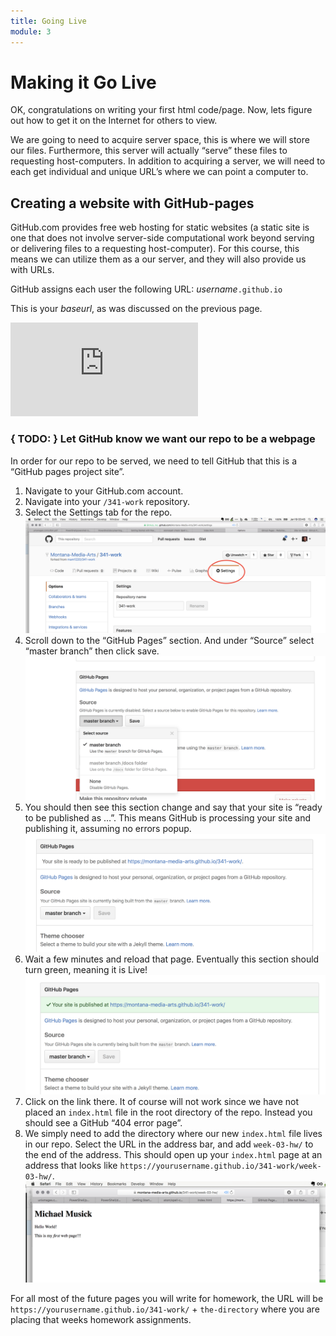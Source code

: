 ```yaml
---
title: Going Live
module: 3
---
```

# Making it Go Live
OK, congratulations on writing your first html code/page. Now, lets figure out how to get it on the Internet for others to view.

We are going to need to acquire server space, this is where we will store our files. Furthermore, this server will actually “serve” these files to requesting host-computers. In addition to acquiring a server, we will need to each get individual and unique URL’s where we can point a computer to.

## Creating a website with GitHub-pages
GitHub.com provides free web hosting for static websites (a static site is one that does not involve server-side computational work beyond serving or delivering files to a requesting host-computer). For this course, this means we can utilize them as a our server, and they will also provide us with URLs.

GitHub assigns each user the following URL:
_username_`.github.io`

This is your _baseurl_, as was discussed on the previous page.

<div class="embed-responsive embed-responsive-16by9"><iframe class="embed-responsive-item" src="https://www.youtube.com/embed/2MsN8gpT6jY" frameborder="0" allowfullscreen></iframe></div>


### { TODO: } Let GitHub know we want our repo to be a webpage

In order for our repo to be served, we need to tell GitHub that this is a “GitHub pages project site”.

1. Navigate to your GitHub.com account.
2. Navigate into your `/341-work` repository.
3. Select the Settings tab for the repo. ![Settings Tab](../imgs/settingsTab.png)
4. Scroll down to the “GitHub Pages” section. And under “Source” select “master branch” then click save. ![Select a branch](../imgs/githubPagesSettings.png)
5. You should then see this section change and say that your site is “ready to be published as …”. This means GitHub is processing your site and publishing it, assuming no errors popup. ![GitHub, ready to publish](../imgs/gh_ready.png)
6. Wait a few minutes and reload that page. Eventually this section should turn green, meaning it is Live! ![GitHub says the page is live](../imgs/gh_live.png)
7. Click on the link there. It of course will not work since we have not placed an `index.html` file in the root directory of the repo. Instead you should see a GitHub “404 error page”.
8. We simply need to add the directory where our new `index.html` file lives in our repo. Select the URL in the address bar, and add `week-03-hw/` to the end of the address. This should open up your `index.html` page at an address that looks like `https://yourusername.github.io/341-work/week-03-hw/`. ![Live WebPage](../imgs/gh_liveWebPage.png)

For all most of the future pages you will write for homework, the URL will be `https://yourusername.github.io/341-work/` + `the-directory` where you are placing that weeks homework assignments.
